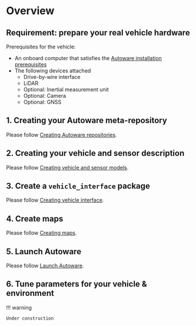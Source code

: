 # Overview

## Requirement: prepare your real vehicle hardware

Prerequisites for the vehicle:

- An onboard computer that satisfies the [Autoware installation prerequisites](../installation/autoware/source-installation.md#prerequisites)
- The following devices attached
  - Drive-by-wire interface
  - LiDAR
  - Optional: Inertial measurement unit
  - Optional: Camera
  - Optional: GNSS

## 1. Creating your Autoware meta-repository

Please follow [Creating Autoware repositories](./creating-your-autoware-repositories/index.md).

## 2. Creating your vehicle and sensor description

Please follow [Creating vehicle and sensor models](./creating-vehicle-and-sensor-model).

## 3. Create a `vehicle_interface` package

Please follow [Creating vehicle interface](./creating-vehicle-interface-package/creating-vehicle-interface.md).

## 4. Create maps

Please follow [Creating maps](./creating-maps).

## 5. Launch Autoware

Please follow [Launch Autoware](./launch-autoware).

## 6. Tune parameters for your vehicle & environment

!!! warning

    Under construction
